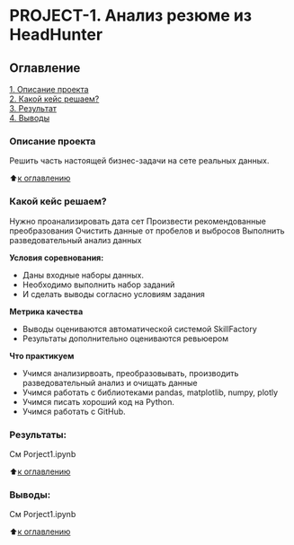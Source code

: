 # PROJECT-1. Анализ резюме из HeadHunter 

## Оглавление  
[1. Описание проекта](.README.md#Описание-проекта)  
[2. Какой кейс решаем?](.README.md#Какой-кейс-решаем)  
[3. Результат](.README.md#Результат)    
[4. Выводы](.README.md#Выводы) 

### Описание проекта    

Решить часть настоящей бизнес-задачи на сете реальных данных.

:arrow_up:[к оглавлению](_)


### Какой кейс решаем?    
Нужно проанализировать дата сет
Произвести рекомендованные преобразования
Очистить данные от пробелов и выбросов
Выполнить разведовательный анализ данных


**Условия соревнования:**  
- Даны входные наборы данных.
- Необходимо выполнить набор заданий
- И сделать выводы согласно условиям задания

**Метрика качества**     
- Выводы оцениваются автоматической системой SkillFactory
- Результаты дополнительно оцениваются ревьюером

**Что практикуем**     
- Учимся анализирвоать, преобразовывать, производить разведовательный анализ и очищать данные
- Учимся работать с библиотеками pandas, matplotlib, numpy, plotly
- Учимся писать хороший код на Python.
- Учимся работать с GitHub.



### Результаты:  

См Porject1.ipynb

:arrow_up:[к оглавлению](.README.md#Оглавление)


### Выводы:  

См Porject1.ipynb

:arrow_up:[к оглавлению](.README.md#Оглавление)